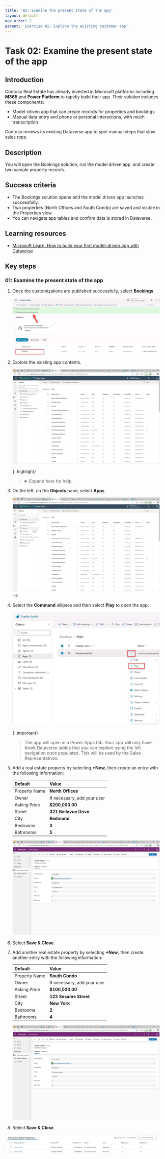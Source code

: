 ```yaml
---
title: '02: Examine the present state of the app'
layout: default
nav_order: 2
parent: 'Exercise 01: Explore the existing customer app'
---
```


# Task 02: Examine the present state of the app

## Introduction
Contoso Real Estate has already invested in Microsoft platforms including **M365** and **Power Platform** to rapidly build their app. Their solution includes these components:

-   Model-driven app that can create records for properties and bookings
-   Manual data entry and phone or personal interactions, with much transcription

Contoso reviews its existing Dataverse app to spot manual steps that slow sales reps.

## Description
You will open the Bookings solution, run the model driven app, and create two sample property records.

## Success criteria
 - The Bookings solution opens and the model driven app launches successfully.
 - Two properties (North Offices and South Condo) are saved and visible in the Properties view.
 - You can navigate app tables and confirm data is stored in Dataverse.

## Learning resources 
- <a href="https://learn.microsoft.com/en-us/training/modules/build-first-model-driven-app-dataverse/" target="_blank" rel="noopener noreferrer">
  Microsoft Learn: How to build your first model-driven app with Dataverse
</a>


## Key steps

### 01: Examine the present state of the app

1. Once the customizations are published successfully, select **Bookings**.

    ![bookings.jpg](../../media/bookings.jpg)

1. Explore the existing app contents.

    ![qa5r584n.jpg](../../media/qa5r584n.jpg)

    {:.highlight}
    >
    > <Details markdown="block"><summary>Expand here for help</summary>
    >
    > If you aren’t in **Solutions**, navigate there by going to **Home** \> **Agents** and then select the **Bookings** solution.
    > 
    > ![a9dp32yo.jpg](../../media/a9dp32yo.jpg)
    >
    > ![mutvn8t9.jpg](../../media/mutvn8t9.jpg)
    > 
    > </Details>

1. On the left, on the **Objects** pane, select **Apps**.

    ![jgghcwud.jpg](../../media/jgghcwud.jpg) -->

1. Select the **Command** ellipses and then select **Play** to open the app.

    ![play2.jpg](../../media/play2.jpg)


    {:.important}
    > The app will open in a Power Apps tab. Your app will only have blank Dataverse tables that you can explore using the left navigation once populated. This will be used by the Sales Representatives.

1. Add a real estate property by selecting **+New**, then create an entry with the following information:

    | Default | Value |
    |:---------|:---------|
    | Property Name   | **North Offices**  |
    | Owner   | If necessary, add your user   |
    | Asking Price   | **$200,000.00**   |
    | Street   | **321 Bellevue Drive**   |   
    | City   | **Redmond**   |
    | Bedrooms   | **3** |  
    | Bathrooms   | **5**   |

    ![wx55kaml.jpg](../../media/wx55kaml.jpg)
    
1. Select **Save & Close**.

1. Add another real estate property by selecting **+New**, then create another entry with the following information:

    | Default | Value |
    |:---------|:---------|
    | Property Name   | **South Condo**  |
    | Owner   | If necessary, add your user   |
    | Asking Price   | **$100,000.00**   |
    | Street   | **123 Sesame Street**   |    
    | City   | **New York**   |
    | Bedrooms   | **2** |  
    | Bathrooms   | **4**   |

    ![57rk1sb9.jpg](../../media/57rk1sb9.jpg)

1. Select **Save & Close**.

![entries.jpg](../../media/entries.jpg)
